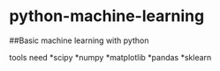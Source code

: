 # python-machine-learning



##Basic machine learning with python

tools need
*scipy
*numpy
*matplotlib
*pandas
*sklearn
